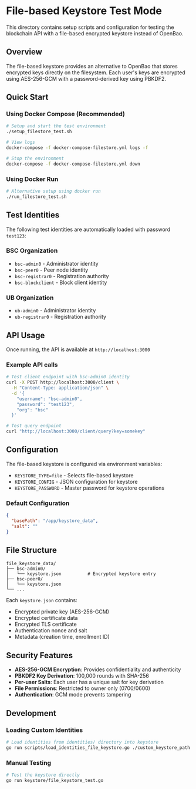 # File-based Keystore Test Mode

This directory contains setup scripts and configuration for testing the blockchain API with a file-based encrypted keystore instead of OpenBao.

## Overview

The file-based keystore provides an alternative to OpenBao that stores encrypted keys directly on the filesystem. Each user's keys are encrypted using AES-256-GCM with a password-derived key using PBKDF2.

## Quick Start

### Using Docker Compose (Recommended)

```bash
# Setup and start the test environment
./setup_filestore_test.sh

# View logs
docker-compose -f docker-compose-filestore.yml logs -f

# Stop the environment
docker-compose -f docker-compose-filestore.yml down
```

### Using Docker Run

```bash
# Alternative setup using docker run
./run_filestore_test.sh
```

## Test Identities

The following test identities are automatically loaded with password `test123`:

### BSC Organization
- `bsc-admin0` - Administrator identity
- `bsc-peer0` - Peer node identity  
- `bsc-registrar0` - Registration authority
- `bsc-blockclient` - Block client identity

### UB Organization  
- `ub-admin0` - Administrator identity
- `ub-registrar0` - Registration authority

## API Usage

Once running, the API is available at `http://localhost:3000`

### Example API calls

```bash
# Test client endpoint with bsc-admin0 identity
curl -X POST http://localhost:3000/client \
  -H "Content-Type: application/json" \
  -d '{
    "username": "bsc-admin0",
    "password": "test123",
    "org": "bsc"
  }'

# Test query endpoint
curl "http://localhost:3000/client/query?key=somekey"
```

## Configuration

The file-based keystore is configured via environment variables:

- `KEYSTORE_TYPE=file` - Selects file-based keystore
- `KEYSTORE_CONFIG` - JSON configuration for keystore
- `KEYSTORE_PASSWORD` - Master password for keystore operations

### Default Configuration

```json
{
  "basePath": "/app/keystore_data",
  "salt": ""
}
```

## File Structure

```
file_keystore_data/
├── bsc-admin0/
│   └── keystore.json          # Encrypted keystore entry
├── bsc-peer0/
│   └── keystore.json
└── ...
```

Each `keystore.json` contains:
- Encrypted private key (AES-256-GCM)
- Encrypted certificate data
- Encrypted TLS certificate
- Authentication nonce and salt
- Metadata (creation time, enrollment ID)

## Security Features

- **AES-256-GCM Encryption**: Provides confidentiality and authenticity
- **PBKDF2 Key Derivation**: 100,000 rounds with SHA-256
- **Per-user Salts**: Each user has a unique salt for key derivation
- **File Permissions**: Restricted to owner only (0700/0600)
- **Authentication**: GCM mode prevents tampering

## Development

### Loading Custom Identities

```bash
# Load identities from identities/ directory into keystore
go run scripts/load_identities_file_keystore.go ./custom_keystore_path
```

### Manual Testing

```bash
# Test the keystore directly
go run keystore/file_keystore_test.go
```
